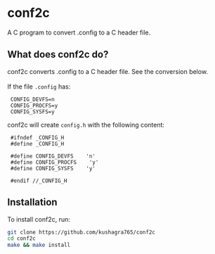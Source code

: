 # conf2c
A C program to convert .config to a C header file.

## What does conf2c do?
conf2c converts .config to a C header file. See the conversion below. <br/><br/>
If the file `.config` has:<br/>
```
 CONFIG_DEVFS=n
 CONFIG_PROCFS=y
 CONFIG_SYSFS=y
```
conf2c will create `config.h` with the following content:</br>
```
 #ifndef _CONFIG_H
 #define _CONFIG_H
 
 #define CONFIG_DEVFS    'n'
 #define CONFIG_PROCFS    'y'
 #define CONFIG_SYSFS    'y'
 
 #endif //_CONFIG_H
```


## Installation
To install conf2c, run:
```bash
git clone https://github.com/kushagra765/conf2c
cd conf2c
make && make install
```
